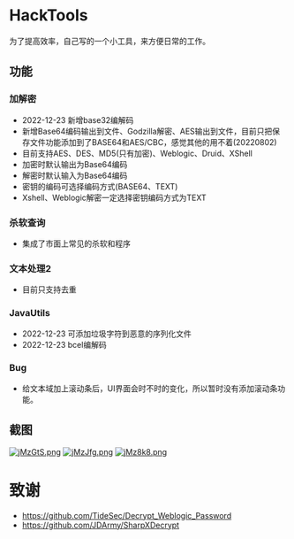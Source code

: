 # HackTools
为了提高效率，自己写的一个小工具，来方便日常的工作。

## 功能
### 加解密
- 2022-12-23 新增base32编解码
- 新增Base64编码输出到文件、Godzilla解密、AES输出到文件，目前只把保存文件功能添加到了BASE64和AES/CBC，感觉其他的用不着(20220802)
- 目前支持AES、DES、MD5(只有加密)、Weblogic、Druid、XShell
- 加密时默认输出为Base64编码
- 解密时默认输入为Base64编码
- 密钥的编码可选择编码方式(BASE64、TEXT)
- Xshell、Weblogic解密一定选择密钥编码方式为TEXT
### 杀软查询
- 集成了市面上常见的杀软和程序

### 文本处理2
- 目前只支持去重

### JavaUtils
- 2022-12-23 可添加垃圾字符到恶意的序列化文件
- 2022-12-23 bcel编解码

### Bug
- 给文本域加上滚动条后，UI界面会时不时的变化，所以暂时没有添加滚动条功能。

## 截图
[![jMzGtS.png](https://s1.ax1x.com/2022/07/01/jMzGtS.png)](https://imgtu.com/i/jMzGtS)
[![jMzJfg.png](https://s1.ax1x.com/2022/07/01/jMzJfg.png)](https://imgtu.com/i/jMzJfg)
[![jMz8k8.png](https://s1.ax1x.com/2022/07/01/jMz8k8.png)](https://imgtu.com/i/jMz8k8)



# 致谢
- https://github.com/TideSec/Decrypt_Weblogic_Password
- https://github.com/JDArmy/SharpXDecrypt